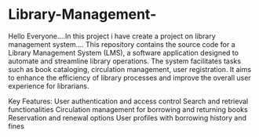 # Library-Management- 
Hello Everyone....In this project i have create a project on library management system....
This repository contains the source code for a Library Management System (LMS), a software application designed to automate and streamline library operations. The system facilitates tasks such as book cataloging, circulation management, user registration. It aims to enhance the efficiency of library processes and improve the overall user experience for librarians.

Key Features:
User authentication and access control
Search and retrieval functionalities
Circulation management for borrowing and returning books
Reservation and renewal options
User profiles with borrowing history and fines
